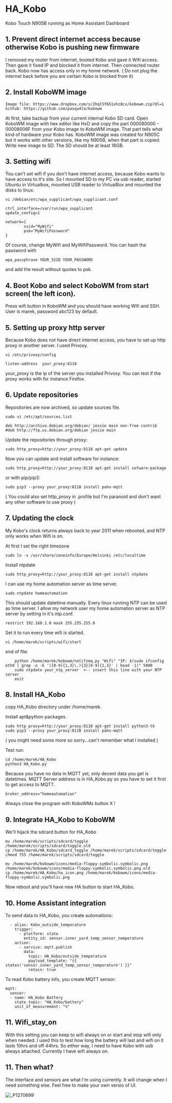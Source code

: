 # HA_Kobo
Kobo Touch N905B running as Home Assistant Dashboard

## 1. Prevent direct internet access because otherwise Kobo is pushing new firmware
I removed my router from internet, booted Kobo and gave it Wifi access. Then gave it fixed IP and blocked it from internet. Then connected router back. Kobo now has access only in my home network. ( Do not plug the internet back before you are certain Kobo is blocked from it) 

## 2. Install KoboWM image

```
Image file: https://www.dropbox.com/s/2hql5f651xhz8cx/kobowm.zip?dl=1
Github: https://github.com/pasqu4le/kobowm
```
At first, take backup from your current internal Kobo SD card. 
Open KoboWM image with hex editor like HxD and copy the part 000080000 - 00008006F from your Kobo image to KoboWM image. That part tells what kind of hardware your Kobo has. 
KoboWM image was created for N905C but it works with other versions, like my N905B, when that part is copied. 
Write new image to SD. The SD should be at least 16GB. 

## 3. Setting wifi
Ýou can't set wifi if you don't have internet access, because Kobo wants to have access to it's site. 
So I mounted SD to my PC via usb reader, started Ubuntu in Virtualbox, mounted USB reader to VirtualBox and mounted the disks to linux. 
```
vi /debian/etc/wpa_supplicant/wpa_supplicant.conf
```
```
ctrl_interface=/var/run/wpa_supplicant
update_config=1

network={
        ssid="MyWifi"
        psk="MyWifiPassword"
}
```

Of course, change MyWifi and MyWifiPassword.
You can hash the password with 
```
wpa_passphrase YOUR_SSID YOUR_PASSWORD
```
and add the result without quotes to psk. 

## 4. Boot Kobo and select KoboWM from start screen( the left icon).
Press wifi button in KoboWM and you should have working Wifi and SSH. 
User is marek, password abc123 by default.

## 5. Setting up proxy http server
Because Kobo does not have direct internet access, you have to set up http proxy in another server.
I used Privoxy. 
```
vi /etc/privoxy/config
```
```
listen-address  your_proxy:8118
```
your_proxy is the ip of the server you installed Privoxy. You can test if the proxy works with for instance Firefox. 

## 6. Update repositories
Repositories are now archived, so update sources file.
```
sudo vi /etc/apt/sources.list
```
```
deb http://archive.debian.org/debian/ jessie main non-free contrib
#deb http://ftp.us.debian.org/debian jessie main
```

Update the repositories through proxy:
```
sudo http_proxy=http://your_proxy:8118 apt-get update
```
Now you can update and install software for instance:
```
sudo http_proxy=http://your_proxy:8118 apt-get install sofware-package
```
or with pip/pip3:
```
sudo pip3 --proxy your_proxy:8118 install paho-mqtt
```

( You could also set http_proxy in .profile but I'm paranoid and don't want any other software to use proxy ) 

## 7. Updating the clock
My Kobo's clock returns always back to year 2011 when rebooted, and NTP only works when Wifi is on.

At first I set the right timezone
```
sudo ln -s /usr/share/zoneinfo/Europe/Helsinki /etc/localtime
```

Install ntpdate
```
sudo http_proxy=http://your_proxy:8118 apt-get install ntpdate
```

I can use my home automation server as time server.
```
sudo ntpdate homeautomation
```
This should update datetime manually. Every linux running NTP can be used as time server. 
I allow my network user my home automation server as NTP server by setting in it's ntp.conf.
```
restrict 192.168.1.0 mask 255.255.255.0
```

Set it to run every time wifi is started. 
```
vi /home/marek/scripts/wifi/start
```
end of file: 
```
    python /home/marek/kobowm/notifzmq.py "Wifi" "IP: $(sudo ifconfig eth0 | grep -o -E '([0-9]{1,3}\.){3}[0-9]{1,3}' | head -1)" 5000
    sudo ntpdate your_ntp_server  <-- insert this line with your NTP server
    exit
```

## 8. Install HA_Kobo
copy HA_Kobo directory under /home/marek.

Install apt&python packages.
```
sudo http_proxy=http://your_proxy:8118 apt-get install python3-tk
sudo pip3 --proxy your_proxy:8118 install paho-mqtt
```

( you might need some more so sorry...can't remember what I installed )

Test run: 
```
cd /home/marek/HA_Kobo
python3 HA_Kobo.py
```

Because you have no data in MQTT yet, only decent data you get is datetimes. 
MQTT Server address is in HA_Kobo.py so you have to set it first to get access to MQTT. 
```
broker_address="homeautomation"
```

Always close the program with KoboWMs button X !

## 9. Integrate HA_Kobo to KoboWM

We'll hijack the sdcard button for HA_Kobo

```
mv /home/marek/scripts/sdcard/toggle /home/marek/scripts/sdcard/toggle.old
cp /home/marek/HA_Kobo/sdcard_toggle /home/marek/scripts/sdcard/toggle
chmod 755 /home/marek/scripts/sdcard/toggle

mv /home/marek/kobowm/icons/media-floppy-symbolic.symbolic.png /home/marek/kobowm/icons/media-floppy-symbolic.symbolic.png.old
cp /home/marek/HA_Kobo/ha_icon.png /home/marek/kobowm/icons/media-floppy-symbolic.symbolic.png
```

Now reboot and you'll have new HA button to start HA_Kobo. 

## 10. Home Assistant integration

To send data to HA_Kobo, you create automations: 
```
  - alias: Kobo_outside_temperature
    trigger:
      - platform: state
        entity_id: sensor.inner_yard_temp_sensor_temperature
    action:
      - service: mqtt.publish
        data:
          topic: HA_Kobo/outside_temperature
          payload_template: "{{ states('sensor.inner_yard_temp_sensor_temperature') }}"
          retain: true
```
To read Kobo battery info, you create MQTT sensor: 

```
mqtt:
  sensor:
  - name: HA_Kobo Battery
    state_topic: "HA_Kobo/battery"
    unit_of_measurement: "%"
```
## 11. Wifi_stay_on

With this setting you can keep to wifi always on or start and stop wifi only when needed. I used this to test how long the battery will last and wifi on it lasts 10hrs and off 44hrs. So either way, I need to have Kobo with usb always attached. Currently I have wifi always on. 

## 11. Then what? 

The interface and sensors are what I'm using currently. It will change when I need something else. Feel free to make your own versio of UI. 

![_P1270699](https://github.com/MarkoMarjamaa/HA_Kobo/assets/7473261/9b6e0e6c-343c-4de1-87db-d8688342e159)

